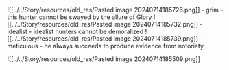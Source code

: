 ![[../../Story/resources/old_res/Pasted image 20240714185726.png]] - grim - this hunter cannot be swayed by the allure of Glory
![[../../Story/resources/old_res/Pasted image 20240714185732.png]] - idealist - idealist hunters cannot be demoralized
![[../../Story/resources/old_res/Pasted image 20240714185739.png]] - meticulous - he always succeeds to produce evidence from notoriety

![[../../Story/resources/old_res/Pasted image 20240714185509.png]]